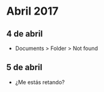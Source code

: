 Abril 2017
===========

## 4 de abril
 - Documents > Folder > Not found
 
## 5 de abril
 - ¿Me estás retando?
 
 
